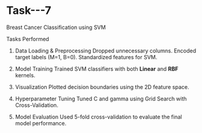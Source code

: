 # Task---7

Breast Cancer Classification using SVM

Tasks Performed
1. Data Loading & Preprocessing
   Dropped unnecessary columns.
   Encoded target labels (M=1, B=0).
   Standardized features for SVM.

2. Model Training
   Trained SVM classifiers with both **Linear** and **RBF** kernels.

3. Visualization
Plotted decision boundaries using the 2D feature space.

4. Hyperparameter Tuning
   Tuned C and gamma using Grid Search with Cross-Validation.

5. Model Evaluation
   Used 5-fold cross-validation to evaluate the final model performance.
